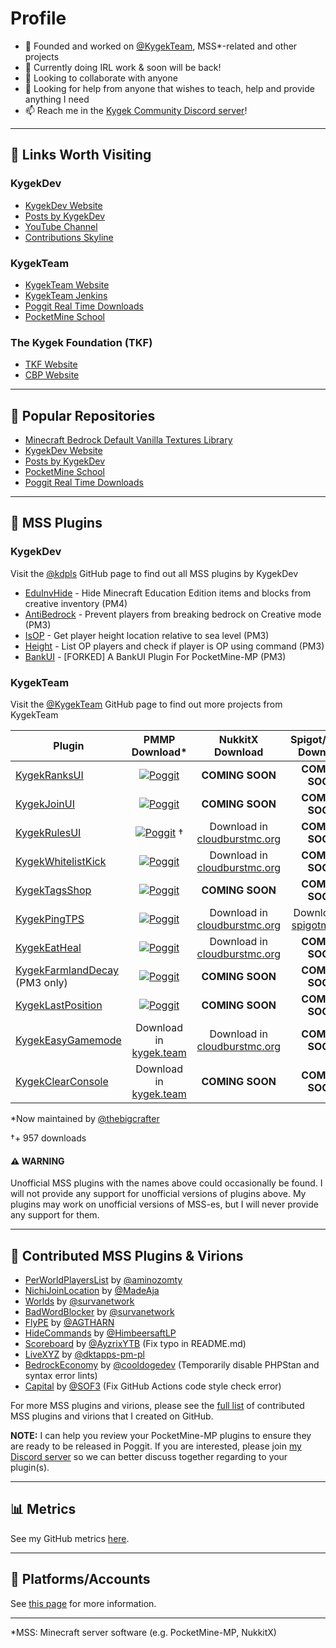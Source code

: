 # Profile

- 🏴 Founded and worked on [@KygekTeam](https://github.com/KygekTeam), MSS*-related and other projects
- 🌱 Currently doing IRL work & soon will be back!
- 👯 Looking to collaborate with anyone
- 🤔 Looking for help from anyone that wishes to teach, help and provide anything I need
- 📫 Reach me in the [Kygek Community Discord server](https://discord.gg/TstDS9jZf7)!

---

## 🔗 Links Worth Visiting

### KygekDev

- [KygekDev Website](https://kygekdev.github.io)
- [Posts by KygekDev](https://kygekdev.github.io/posts/)
- [YouTube Channel](https://www.youtube.com/channel/UCa2QXlKFxXZEo_ClFXZ69Ag)
- [Contributions Skyline](https://skyline.github.com/KygekDev)

### KygekTeam

- [KygekTeam Website](https://kygek.team)
- [KygekTeam Jenkins](https://jenkins.kygek.team)
- [Poggit Real Time Downloads](https://kygek.team/realtime)
- [PocketMine School](https://pocketmineschool.ml)

### The Kygek Foundation (TKF)

- [TKF Website](https://foundation.kygek.team)
- [CBP Website](https://foundation.kygek.team/CBP/)

---

## 📑 Popular Repositories

- [Minecraft Bedrock Default Vanilla Textures Library](https://github.com/KygekDev/default-textures)
- [KygekDev Website](https://github.com/KygekDev/kygekdev.github.io)
- [Posts by KygekDev](https://github.com/KygekDev/posts)
- [PocketMine School](https://github.com/PocketMine-School/Pocketmine-School)
- [Poggit Real Time Downloads](https://github.com/KygekTeam/Poggit-Real-Time)

---

## 🔌 MSS Plugins

### KygekDev

Visit the [@kdpls](https://github.com/kdpls) GitHub page to find out all MSS plugins by KygekDev

- [EduInvHide](https://github.com/kdpls/EduInvHide) - Hide Minecraft Education Edition items and blocks from creative inventory (PM4)
- [AntiBedrock](https://github.com/kdpls/AntiBedrock) - Prevent players from breaking bedrock on Creative mode (PM3)
- [IsOP](https://github.com/kdpls/IsOP) - Get player height location relative to sea level (PM3)
- [Height](https://github.com/kdpls/Height) - List OP players and check if player is OP using command (PM3)
- [BankUI](https://github.com/kdpls/BankUI) - [FORKED] A BankUI Plugin For PocketMine-MP (PM3)

### KygekTeam

Visit the [@KygekTeam](https://github.com/KygekTeam) GitHub page to find out more projects from KygekTeam

**Plugin** | **PMMP Download*** | **NukkitX Download** | **Spigot/Paper Download**
--- | :---: | :---: | :---:
[KygekRanksUI](https://github.com/KygekTeam/KygekRanksUI) | [![Poggit](https://poggit.pmmp.io/shield.dl.total/KygekRanksUI)](https://poggit.pmmp.io/p/KygekRanksUI) | **COMING SOON** | **COMING SOON**
[KygekJoinUI](https://github.com/KygekTeam/KygekJoinUI) | [![Poggit](https://poggit.pmmp.io/shield.dl.total/KygekJoinUI)](https://poggit.pmmp.io/p/KygekJoinUI) | **COMING SOON** | **COMING SOON**
[KygekRulesUI](https://github.com/KygekTeam/KygekRulesUI) | [![Poggit](https://poggit.pmmp.io/shield.dl.total/KygekRulesUI)](https://poggit.pmmp.io/p/KygekRulesUI) † | Download in [cloudburstmc.org](https://cloudburstmc.org/resources/kygekrulesui.600/) | **COMING SOON**
[KygekWhitelistKick](https://github.com/KygekTeam/KygekWhitelistKick) | [![Poggit](https://poggit.pmmp.io/shield.dl.total/KygekWhitelistKick)](https://poggit.pmmp.io/p/KygekWhitelistKick) | Download in [cloudburstmc.org](https://cloudburstmc.org/resources/kygekwhitelistkick.619/) | **COMING SOON**
[KygekTagsShop](https://github.com/KygekTeam/KygekTagsShop) | [![Poggit](https://poggit.pmmp.io/shield.dl.total/KygekTagsShop)](https://poggit.pmmp.io/p/KygekTagsShop) | **COMING SOON** | **COMING SOON**
[KygekPingTPS](https://github.com/KygekTeam/KygekPingTPS) | [![Poggit](https://poggit.pmmp.io/shield.dl.total/KygekPingTPS)](https://poggit.pmmp.io/p/KygekPingTPS) | Download in [cloudburstmc.org](https://cloudburstmc.org/resources/kygekpingtps.618/) | Download in [spigotmc.org](https://www.spigotmc.org/resources/kygekpingtps.93808/)
[KygekEatHeal](https://github.com/KygekTeam/KygekEatHeal) | [![Poggit](https://poggit.pmmp.io/shield.dl.total/KygekEatHeal)](https://poggit.pmmp.io/p/KygekEatHeal) | Download in [cloudburstmc.org](https://cloudburstmc.org/resources/kygekeatheal.614/) | **COMING SOON**
[KygekFarmlandDecay](https://github.com/KygekTeam/KygekFarmlandDecay) (PM3 only) | [![Poggit](https://poggit.pmmp.io/shield.dl.total/KygekFarmlandDecay)](https://poggit.pmmp.io/p/KygekFarmlandDecay) | **COMING SOON** | **COMING SOON**
[KygekLastPosition](https://github.com/KygekTeam/KygekLastPosition) | [![Poggit](https://poggit.pmmp.io/shield.dl.total/KygekLastPosition)](https://poggit.pmmp.io/p/KygekLastPosition) | **COMING SOON** | **COMING SOON**
[KygekEasyGamemode](https://github.com/KygekTeam/KygekEasyGamemode) | Download in [kygek.team](https://kygek.team/kygekeasygamemode) | Download in [cloudburstmc.org](https://cloudburstmc.org/resources/kygekeasygamemode.615/) | **COMING SOON**
[KygekClearConsole](https://github.com/KygekTeam/KygekClearConsole) | Download in [kygek.team](https://kygek.team/kygekclearconsole) | **COMING SOON** | **COMING SOON**

*Now maintained by [@thebigcrafter](https://github.com/thebigcrafter)

†+ 957 downloads

#### ⚠️ WARNING

Unofficial MSS plugins with the names above could occasionally be found. I will not provide any support for unofficial versions of plugins above. My plugins may work on unofficial versions of MSS-es, but I will never provide any support for them.

---

## 📝 Contributed MSS Plugins & Virions

- [PerWorldPlayersList](https://poggit.pmmp.io/p/PerWorldPlayersList) by [@aminozomty](https://github.com/aminozomty)
- [NichiJoinLocation](https://poggit.pmmp.io/p/NichiJoinLocation) by [@MadeAja](https://github.com/MadeAja)
- [Worlds](https://poggit.pmmp.io/p/Worlds) by [@survanetwork](https://github.com/survanetwork)
- [BadWordBlocker](https://poggit.pmmp.io/p/BadWordBlocker) by [@survanetwork](https://github.com/survanetwork)
- [FlyPE](https://poggit.pmmp.io/p/FlyPE) by [@AGTHARN](https://github.com/AGTHARN)
- [HideCommands](https://poggit.pmmp.io/p/HideCommands) by [@HimbeersaftLP](https://github.com/HimbeersaftLP)
- [Scoreboard](https://poggit.pmmp.io/p/Scoreboard) by [@AyzrixYTB](https://github.com/AyzrixYTB) (Fix typo in README.md)
- [LiveXYZ](https://poggit.pmmp.io/p/LiveXYZ) by [@dktapps-pm-pl](https://github.com/dktapps-pm-pl)
- [BedrockEconomy](https://poggit.pmmp.io/p/BedrockEconomy) by [@cooldogedev](https://github.com/cooldogedev) (Temporarily disable PHPStan and syntax error lints)
- [Capital](https://poggit.pmmp.io/p/Capital) by [@SOF3](https://github.com/SOF3) (Fix GitHub Actions code style check error)

For more MSS plugins and virions, please see the [full list](https://github.com/stars/KygekDev/lists/contributed-pmmp-plugins) of contributed MSS plugins and virions that I created on GitHub.

**NOTE:** I can help you review your PocketMine-MP plugins to ensure they are ready to be released in Poggit. If you are interested, please join [my Discord server](https://discord.gg/TstDS9jZf7) so we can better discuss together regarding to your plugin(s).

---

## 📊 Metrics

See my GitHub metrics [here](/METRICS.md).

---

## 👥 Platforms/Accounts

See [this page](https://github.com/KygekDev/KygekDev/blob/master/social-accounts.md) for more information.

---

*MSS: Minecraft server software (e.g. PocketMine-MP, NukkitX)
